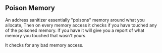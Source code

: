 ## Poison Memory
An address sanitizer essentially "poisons" memory around what you allocate,
Then on every memory access it checks if you have touched any of the poisoned memory. 
If you have it will give you a report of what memory you touched that wasn't yours.

It checks for any bad memory access.
